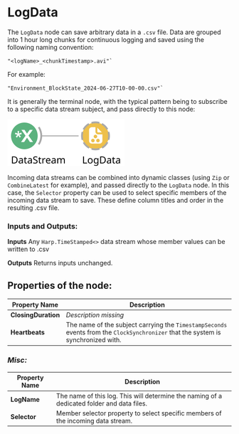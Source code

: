 # **LogData**

The `LogData` node can save arbitrary data in a `.csv` file. Data are grouped into 1 hour long chunks for continuous logging and saved using the following naming convention:

```
"<logName>_<chunkTimestamp>.avi"`
```
For example: 
```
"Environment_BlockState_2024-06-27T10-00-00.csv"`
```
 It is generally the terminal node, with the typical pattern being to subscribe to a specific data stream subject, and pass directly to this node: 

![workflowImage](./Workflows/logData.svg)

Incoming data streams can be combined into dynamic classes (using `Zip` or `CombineLatest` for example), and passed directly to the `LogData` node. In this case, the `Selector` property can be used to select specific members of the incoming data stream to save. These define column titles and order in the resulting .csv file.

### Inputs and Outputs:

**Inputs**
Any `Harp.TimeStamped<>` data stream whose member values can be written to .csv

**Outputs**
Returns inputs unchanged.
## **Properties of the node:**
| **Property Name**   | **Description**                                                                              |
|---------------------|----------------------------------------------------------------------------------------------------|
| **ClosingDuration** | *Description missing*                                                                              |
| **Heartbeats**      | The name of the subject carrying the `TimestampSeconds` events from the `ClockSynchronizer` that the system is synchronized with. |

### ***Misc:***

| **Property Name**   | **Description**                                                                                    |
|---------------------|----------------------------------------------------------------------------------------------------|
| **LogName**         | The name of this log. This will determine the naming of a dedicated folder and data files.         | 
| **Selector**        | Member selector property to select specific members of the incoming data stream.                   |